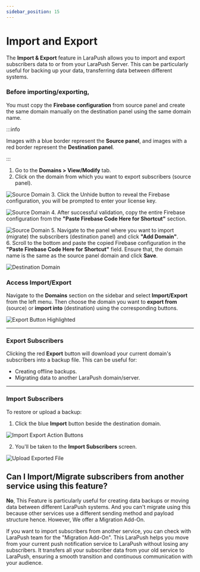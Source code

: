 ```yaml
---
sidebar_position: 15
---
```


# Import and Export

The **Import & Export** feature in LaraPush allows you to import and export subscribers data to or from your LaraPush Server. This can be particularly useful for backing up your data, transferring data between different systems.

### Before importing/exporting,

You must copy the **Firebase configuration** from source panel and create the same domain manually on the destination panel using the same domain name.

:::info

Images with a blue border represent the **Source panel**, and images with a red border represent the **Destination panel**.

:::

1. Go to the **Domains > View/Modify** tab.
2. Click on the domain from which you want to export subscribers (source panel).

![Source Domain](/img/source-domain.png) 3. Click the Unhide button to reveal the Firebase configuration, you will be prompted to enter your license key.

![Source Domain](/img/license-key.png) 4. After successful validation, copy the entire Firebase configuration from the **"Paste Firebase Code Here for Shortcut"** section.

![Source Domain](/img/copy-firebase-code.png) 5. Navigate to the panel where you want to import (migrate) the subscribers (destination panel) and click **"Add Domain"**.  
6. Scroll to the bottom and paste the copied Firebase configuration in the **"Paste Firebase Code Here for Shortcut"** field. Ensure that, the domain name is the same as the source panel domain and click **Save**.

![Destination Domain](/img/paste-firebase-code.png)

### Access Import/Export

Navigate to the **Domains** section on the sidebar and select **Import/Export** from the left menu.
Then choose the domain you want to **export from** (source) or **import into** (destination) using the corresponding buttons.

![Export Button Highlighted](/img/export.png)

---

### Export Subscribers

Clicking the red **Export** button will download your current domain's subscribers into a backup file. This can be useful for:

- Creating offline backups.
- Migrating data to another LaraPush domain/server.

---

### Import Subscribers

To restore or upload a backup:

1. Click the blue **Import** button beside the destination domain.

![Import Export Action Buttons](/img/import.png)

2. You'll be taken to the **Import Subscribers** screen.

![Upload Exported File](/img/upload-exported-file.png)


## Can I Import/Migrate subscribers from another service using this feature?

**No**, This Feature is particularly useful for creating data backups or moving data between different LaraPush systems. And you can't migrate using this because other services use a different sending method and payload structure hence. However, We offer a Migration Add-On.

If you want to import subscribers from another service, you can check with LaraPush team for the "Migration Add-On". This LaraPush helps you move from your current push notification service to LaraPush without losing any subscribers. It transfers all your subscriber data from your old service to LaraPush, ensuring a smooth transition and continuous communication with your audience.
